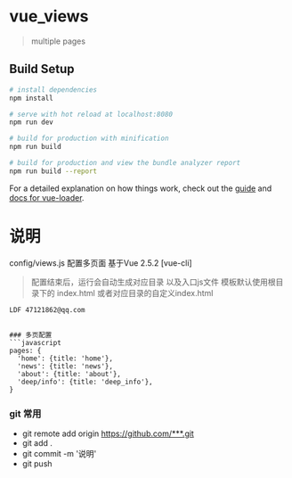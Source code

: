 # vue_views

> multiple pages

## Build Setup

``` bash
# install dependencies
npm install

# serve with hot reload at localhost:8080
npm run dev

# build for production with minification
npm run build

# build for production and view the bundle analyzer report
npm run build --report
```

For a detailed explanation on how things work, check out the [guide](http://vuejs-templates.github.io/webpack/) and [docs for vue-loader](http://vuejs.github.io/vue-loader).

# 说明
config/views.js 配置多页面 基于Vue 2.5.2 [vue-cli]

> 配置结束后，运行会自动生成对应目录 以及入口js文件
> 模板默认使用根目录下的 index.html 或者对应目录的自定义index.html

```
LDF 47121862@qq.com


### 多页配置
```javascript
pages: {
  'home': {title: 'home'},
  'news': {title: 'news'},
  'about': {title: 'about'},
  'deep/info': {title: 'deep_info'},
}
```


### git 常用


* git remote add origin https://github.com/***.git
* git add .
* git commit -m '说明'
* git push